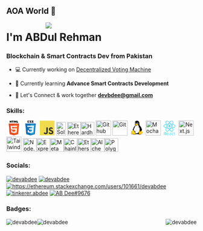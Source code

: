 <h2 >AOA World 👋</h2>
<img align="right" width="400" src="https://cdn.dribbble.com/users/2131993/screenshots/4948736/thoughtworks-gif_dribbble.gif"/>
<h1 >I'm ABDul Rehman</h1>
<h3 >Blockchain & Smart Contracts Dev from Pakistan</h3>


- 💻 Currently working on [Decentralized Voting Machine](https://github.com/DevABDee/Decentralized-Voting-Machine)

- 🧠 Currently learning **Advance Smart Contracts Development**

- 🤝 Let's Connect & work together **devbdee@gmail.com**

<h3 align="left">Skills:</h3>
<p align="left">
<a target="_blank" rel="noreferrer"> <img src="https://raw.githubusercontent.com/devicons/devicon/master/icons/html5/html5-original-wordmark.svg" title="HTML" width="40" height="40"/> </a><a  target="_blank" rel="noreferrer"> <img src="https://raw.githubusercontent.com/devicons/devicon/master/icons/css3/css3-original-wordmark.svg" title="CSS" width="40" height="40"/><a  target="_blank" rel="noreferrer"> <img src="https://raw.githubusercontent.com/devicons/devicon/master/icons/javascript/javascript-original.svg" title="JavaScript" width="40" height="40"/> </a><a  target="_blank" rel="noreferrer"><img src="https://upload.wikimedia.org/wikipedia/commons/thumb/9/98/Solidity_logo.svg/1319px-Solidity_logo.svg.png" width="25" height="36" title="Solidity"/></a><a  target="_blank" rel="noreferrer">
<img src="https://raw.githubusercontent.com/danielcranney/readme-generator/main/public/icons/skills/ethereum-colored.svg" width="36" height="36" title="Ethereum" /></a><a target="_blank" rel="noreferrer"><img src="https://raw.githubusercontent.com/danielcranney/readme-generator/main/public/icons/skills/hardhat-colored.svg" width="36" height="36" title="Hardhat" /></a></a> <a  target="_blank" rel="noreferrer"> <img src="https://cdn-icons-png.flaticon.com/512/25/25231.png" title="Github" width="40" height="40"/></a>
<a  target="_blank" rel="noreferrer"> <img src="https://www.vectorlogo.zone/logos/git-scm/git-scm-icon.svg" title="Git" width="40" height="40"/> </a> <a  target="_blank" rel="noreferrer"> <img src="https://raw.githubusercontent.com/devicons/devicon/master/icons/linux/linux-original.svg" title="Linux" width="40" height="40"/> </a> <a  target="_blank" rel="noreferrer"> <img src="https://www.vectorlogo.zone/logos/mochajs/mochajs-icon.svg" title="Mocha" width="40" height="40"/> </a> <a  target="_blank" rel="noreferrer"> <img src="https://raw.githubusercontent.com/devicons/devicon/master/icons/react/react-original-wordmark.svg" title="React.js" width="40" height="40"/> </a><a  target="_blank" rel="noreferrer"> <img src="https://seeklogo.com/images/N/next-js-logo-8FCFF51DD2-seeklogo.com.png" title="Next.js" width="40" height="40"/></a> <a  target="_blank" rel="noreferrer"> <img src="https://www.vectorlogo.zone/logos/tailwindcss/tailwindcss-icon.svg" title="Tailwind CSS" width="40" height="40"/> </a> <a  target="_blank" rel="noreferrer"><img src="https://raw.githubusercontent.com/danielcranney/readme-generator/main/public/icons/skills/nodejs-colored.svg" width="36" height="36" title="Node.js" /></a><a href="https://expressjs.com/" target="_blank" rel="noreferrer"><img src="https://raw.githubusercontent.com/danielcranney/readme-generator/main/public/icons/skills/express-colored.svg" width="36" height="36" title="Express" /></a><a  target="_blank" rel="noreferrer"><img src="https://raw.githubusercontent.com/danielcranney/readme-generator/main/public/icons/skills/metamask-colored.svg" width="36" height="36" title="MetaMask" /></a><a  target="_blank" rel="noreferrer"><img src="https://raw.githubusercontent.com/danielcranney/readme-generator/main/public/icons/skills/chainlink-colored.svg" width="36" height="36" title="Chainlink" /></a><a  target="_blank" rel="noreferrer"><img src="https://raw.githubusercontent.com/danielcranney/readme-generator/main/public/icons/skills/ethers-colored.svg" width="36" height="36" title="Ethers.js" /></a><a  target="_blank" rel="noreferrer"><img src="https://raw.githubusercontent.com/danielcranney/readme-generator/main/public/icons/skills/alchemy-colored.svg" width="36" height="36" title="Alchemy" /></a><a href="https://polygon.technology/" target="_blank" rel="noreferrer"><img src="https://raw.githubusercontent.com/danielcranney/readme-generator/main/public/icons/skills/polygon-colored.svg" width="36" height="36" title="Polygon" /></a>
</p>
</p>

<h3 align="left">Socials:</h3>
<p align="left">
<a href="https://twitter.com/devabdee" target="blank"><img align="center" src="https://raw.githubusercontent.com/rahuldkjain/github-profile-readme-generator/master/src/images/icons/Social/twitter.svg" alt="devabdee" height="30" width="40" /></a>
<a href="https://linkedin.com/in/devabdee" target="blank"><img align="center" src="https://raw.githubusercontent.com/rahuldkjain/github-profile-readme-generator/master/src/images/icons/Social/linked-in-alt.svg" alt="devabdee" height="30" width="40" /></a>
<a href="https://stackoverflow.com/users/https://ethereum.stackexchange.com/users/101661/devabdee" target="blank"><img align="center" src="https://raw.githubusercontent.com/rahuldkjain/github-profile-readme-generator/master/src/images/icons/Social/stack-overflow.svg" alt="https://ethereum.stackexchange.com/users/101661/devabdee" height="30" width="40" /></a>
<a href="https://instagram.com/tinkerer.abdee" target="blank"><img align="center" src="https://raw.githubusercontent.com/rahuldkjain/github-profile-readme-generator/master/src/images/icons/Social/instagram.svg" alt="tinkerer.abdee" height="30" width="40" /></a>
<a href="https://discord.gg/AB Dee#9676" target="blank"><img align="center" src="https://raw.githubusercontent.com/danielcranney/readme-generator/main/public/icons/socials/discord.svg" alt="AB Dee#9676" height="30" width="40" /></a>
</p>

<h3 align="left">Badges:</h3>
<p><img align="left" src="https://github-readme-stats.vercel.app/api?username=devabdee&show_icons=true&hide=&count_private=true&title_color=FFAE42&text_color=ffffff&icon_color=FFAE42&bg_color=161412&hide_border=true&show_icons=true" alt="devabdee" /></p>

<p><img align="right" src="https://github-readme-stats.vercel.app/api/top-langs?username=devabdee&title_color=ffffff&text_color=ffffff&icon_color=FFAE42&bg_color=161412&hide_border=true&locale=en&custom_title=Top%20%Languages" alt="devabdee" /></p>

<p><img align="left" src="https://github-readme-streak-stats.herokuapp.com/?user=devabdee&stroke=ffffff&background=161412&ring=FFAE42&fire=FFAE42&currStreakNum=ffffff&currStreakLabel=FFAE42&sideNums=ffffff&sideLabels=ffffff&dates=ffffff&hide_border=true"" alt="devabdee" /></p>

<!--<img src="https://activity-graph.herokuapp.com/graph?username=devabdee&bg_color=1c1917&color=ffffff&line=FFAE42.&point=ffffff&area_color=1c1917&area=true&hide_border=true&custom_title=GitHub%20Commits%20Graph" alt="GitHub Commits Graph" /></a> -->


